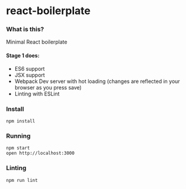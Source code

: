 # react-boilerplate

### What is this?
Minimal React boilerplate

#### Stage 1 does:
* ES6 support
* JSX support
* Webpack Dev server with hot loading (changes are reflected in your browser as you press save)
* Linting with ESLint

### Install

```
npm install
```

### Running

```
npm start
open http://localhost:3000
```

### Linting

```
npm run lint
```